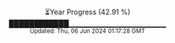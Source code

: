 <p align="center">
⏳Year Progress (42.91 %) <br>
████████████▁▁▁▁▁▁▁▁▁▁▁▁▁▁▁▁▁▁ <br>
<sub>Updated: Thu, 06 Jun 2024 01:17:28 GMT</sub>
</p>

